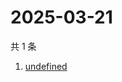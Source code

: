 # 2025-03-21

共 1 条

<!-- BEGIN -->
<!-- 最后更新时间 Fri Mar 21 2025 03:26:38 GMT+0800 (China Standard Time) -->

1. [undefined](https://www.zhihu.com/search?q=undefined)

<!-- END -->
